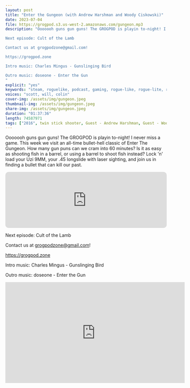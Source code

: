 ```yaml
---
layout: post
title: "Enter the Gungeon (with Andrew Harshman and Woody Ciskowski)"
date: 2023-07-04
file: https://grogpod.s3.us-west-2.amazonaws.com/gungeon.mp3
description: "Ooooooh guns gun guns! The GROGPOD is playin to-night! I never miss a game. This week we visit an all-time bullet-hell classic of Enter The Gungeon. How many gun puns can we cram into 60 minutes? Is it as easy as shooting fish in a barrel, or using a barrel to shoot fish instead? Lock 'n' load your Uzi 9MM, your .45 longslide with laser sighting, and join us in finding a bullet that can kill our past. 

Next episode: Cult of the Lamb

Contact us at grogpodzone@gmail.com!

https://grogpod.zone

Intro music: Charles Mingus - Gunslinging Bird

Outro music: doseone - Enter the Gun
"
explicit: "yes" 
keywords: "steam, roguelike, podcast, gaming, rogue-like, rogue-lite, roguelite"
voices: "scott, will, colin"
cover-img: /assets/img/gungeon.jpeg
thumbnail-img: /assets/img/gungeon.jpeg
share-img: /assets/img/gungeon.jpeg
duration: "01:37:36"
length: 74587971 
tags: ["2016", twin stick shooter, Guest - Andrew Harshman, Guest - Woody Ciskowski]
---
```

Ooooooh guns gun guns! The GROGPOD is playin to-night! I never miss a game. This week we visit an all-time bullet-hell classic of Enter The Gungeon. How many gun puns can we cram into 60 minutes? Is it as easy as shooting fish in a barrel, or using a barrel to shoot fish instead? Lock 'n' load your Uzi 9MM, your .45 longslide with laser sighting, and join us in finding a bullet that can kill our past. 

<iframe allow="autoplay *; encrypted-media *; fullscreen *; clipboard-write" frameborder="0" height="175" style="width:100%;max-width:660px;overflow:hidden;border-radius:10px;" sandbox="allow-forms allow-popups allow-same-origin allow-scripts allow-storage-access-by-user-activation allow-top-navigation-by-user-activation" src="https://embed.podcasts.apple.com/us/podcast/enter-the-gungeon/id1650474911?i=1000619281684&theme=auto"></iframe>

Next episode: Cult of the Lamb

Contact us at grogpodzone@gmail.com!

https://grogpod.zone

Intro music: Charles Mingus - Gunslinging Bird

Outro music: doseone - Enter the Gun

<div class="embed-responsive embed-responsive-16by9">
<iframe width="560" height="315" src="https://www.youtube.com/embed/ZaxFolWiRj8" title="YouTube video player" frameborder="0" allow="accelerometer; autoplay; clipboard-write; encrypted-media; gyroscope; picture-in-picture" allowfullscreen></iframe>
</div>
